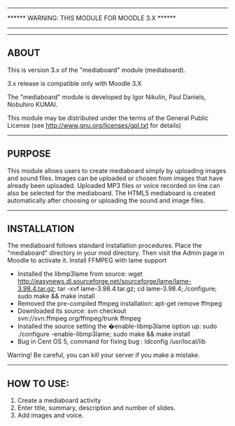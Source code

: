 *********************************************************************************************
****** WARNING: THIS MODULE FOR MOODLE 3.X ******
*********************************************************************************************

--------
ABOUT
--------
This is version 3.x of the "mediaboard" module (mediaboard).

3.x release is compatible only with Moodle 3.X

The "mediaboard" module is developed by
    Igor Nikulin, Paul Daniels, Nobuhiro KUMAI.

This module may be distributed under the terms of the General Public License
(see http://www.gnu.org/licenses/gpl.txt for details)

-----------
PURPOSE
-----------
This module allows users to create mediaboard simply by uploading images and sound files.
Images can be uploaded or chosen from images that have already been uploaded.
Uploaded MP3 files or voice recorded on line can also be selected for the mediaboard.
The HTML5 mediaboard is created automatically after choosing or uploading the sound and image files.

----------------
INSTALLATION
----------------
The mediaboard follows standard installation procedures.
Place the "mediaboard" directory in your mod directory.
Then visit the Admin page in Moodle to activate it.
Install FFMPEG with lame support
- Installed the libmp3lame from source:
wget http://easynews.dl.sourceforge.net/sourceforge/lame/lame-3.98.4.tar.gz; tar -xvf lame-3.98.4.tar.gz; cd lame-3.98.4;./configure; sudo make && make install
- Removed the pre-compiled ffmpeg installation: apt-get remove ffmpeg
- Downloaded its source: svn checkout svn://svn.ffmpeg.org/ffmpeg/trunk ffmpeg
- Installed the source setting the �enable-libmp3lame option up: sudo ./configure    -enable-libmp3lame; sudo make && make install
- Bug in Cent OS 5, command for fixing bug : ldconfig /usr/local/lib

Warring! Be careful, you can kill your server if you make a mistake.

----------------
HOW TO USE:
----------------
1. Create a mediaboard activity
2. Enter title, summary, description and number of slides.
3. Add images and voice.
